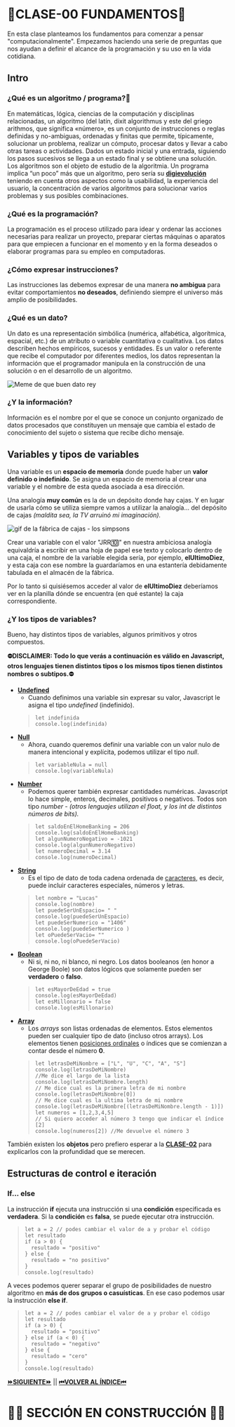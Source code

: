 
# 🧱CLASE-00 FUNDAMENTOS🧱
En esta clase planteamos los fundamentos para comenzar a pensar "computacionalmente". Empezamos haciendo una serie de preguntas que nos ayudan a definir el alcance de la programación y su uso en la vida cotidiana.

## Intro

### ¿Qué es un algoritmo / programa?🤖
En matemáticas, lógica, ciencias de la computación y disciplinas relacionadas, un algoritmo (del latín, dixit algorithmus y este del griego arithmos, que significa «número»,​ es un conjunto de instrucciones o reglas definidas y no-ambiguas, ordenadas y finitas que permite, típicamente, solucionar un problema, realizar un cómputo, procesar datos y llevar a cabo otras tareas o actividades.​ Dados un estado inicial y una entrada, siguiendo los pasos sucesivos se llega a un estado final y se obtiene una solución. Los algoritmos son el objeto de estudio de la algoritmia.
Un programa implica “un poco” más que un algoritmo, pero sería su [**digievolución**](https://www.youtube.com/watch?v=6oHYgG5DFSM) teniendo en cuenta otros aspectos como la usabilidad, la experiencia del usuario, la concentración de varios algoritmos para solucionar varios problemas y sus posibles combinaciones.

### ¿Qué es la programación?
La programación es el proceso utilizado para idear y ordenar las acciones necesarias para realizar un proyecto, preparar ciertas máquinas o aparatos para que empiecen a funcionar en el momento y en la forma deseados o elaborar programas para su empleo en computadoras.

### ¿Cómo expresar instrucciones?
Las instrucciones las debemos expresar de una manera **no ambigua** para evitar comportamientos **no deseados**, definiendo siempre el universo más amplio de posibilidades.

### ¿Qué es un dato?
Un dato es una representación simbólica (numérica, alfabética, algorítmica, espacial, etc.) de un atributo o variable cuantitativa o cualitativa. Los datos describen hechos empíricos, sucesos y entidades. Es un valor o referente que recibe el computador por diferentes medios, los datos representan la información que el programador manipula en la construcción de una solución o en el desarrollo de un algoritmo.

![Meme de que buen dato rey](https://cdn.memegenerator.es/imagenes/memes/full/31/78/31789354.jpg)

### ¿Y la información?
Información es el nombre por el que se conoce un conjunto organizado de datos procesados que constituyen un mensaje que cambia el estado de conocimiento del sujeto o sistema que recibe dicho mensaje.

## Variables y tipos de variables
Una variable es un **espacio de memoria** donde puede haber un **valor definido o indefinido**. Se asigna un espacio de memoria al crear una variable y el nombre de esta queda asociada a esa dirección. 

Una analogía **muy común** es la de un depósito donde hay cajas. Y en lugar de usarla cómo se utiliza siempre vamos a utilizar la analogía... del depósito de cajas *(maldita sea, la TV arruinó mi imaginación).*

![gif de la fábrica de cajas - los simpsons](https://media3.giphy.com/media/26tk1FQLNF3NKOAZW/giphy.gif?cid=ecf05e475wsfxndzsi8ks3ee93yrbf895sm3mpwynpr36ty0&rid=giphy.gif&ct=g)

Crear una variable con el valor "JRR🔟" en nuestra ambiciosa analogía equivaldría a escribir en una hoja de papel ese texto y colocarlo dentro de una caja, el nombre de la variable elegida sería, por ejemplo, **elUltimoDiez**, y esta caja con ese nombre la guardaríamos en una estantería debidamente tabulada en el almacén de la fábrica.

Por lo tanto si quisiésemos acceder al valor de **elUltimoDiez** deberíamos ver en la planilla dónde se encuentra (en qué estante) la caja correspondiente.

### ¿Y los tipos de variables?
Bueno, hay distintos tipos de variables, algunos primitivos y otros compuestos.

**⛔DISCLAIMER: Todo lo que verás a continuación es válido en Javascript, otros lenguajes tienen distintos tipos o los mismos tipos tienen distintos nombres o subtipos.⛔**

 - [**Undefined**](https://www.w3schools.com/js/js_datatypes.asp)
	 - Cuando definimos una variable sin expresar su valor, Javascript le asigna el tipo *undefined* (indefinido).
	>     let indefinida
	>     console.log(indefinida)
 - [**Null**](https://www.w3schools.com/js/js_datatypes.asp)
	 - Ahora, cuando queremos definir una variable con un valor nulo de manera intencional y explícita, podemos utilizar el tipo *null*.
 	>     let variableNula = null
	>     console.log(variableNula)
 - [**Number**](https://www.w3schools.com/js/js_numbers.asp)
	 - Podemos querer también expresar cantidades numéricas. Javascript lo hace simple, enteros, decimales, positivos o negativos. Todos son tipo *number* - *(otros lenguajes utilizan el float, y los int de distintos números de bits).*
 	>     let saldoEnElHomeBanking = 206
	>     console.log(saldoEnElHomeBanking)
 	>     let algunNumeroNegativo = -1021
	>     console.log(algunNumeroNegativo)
 	>     let numeroDecimal = 3.14
	>     console.log(numeroDecimal)
 - [**String**](https://www.w3schools.com/js/js_strings.asp)
	 - Es el tipo de dato de toda cadena ordenada de [caracteres](https://es.wikipedia.org/wiki/Car%C3%A1cter_%28tipo_de_dato%29), es decir, puede incluir caracteres especiales, números y letras.
 	>     let nombre = "Lucas"
	>     console.log(nombre)
 	>     let puedeSerUnEspacio= " "
	>     console.log(puedeSerUnEspacio)
 	>     let puedeSerNumerico = "1406"
	>     console.log(puedeSerNumerico )
 	>     let oPuedeSerVacio= ""
	>     console.log(oPuedeSerVacio)
 - [**Boolean**](https://www.w3schools.com/js/js_booleans.asp)
	 - Ni si, ni no, ni blanco, ni negro. Los datos booleanos (en honor a George Boole) son datos lógicos que solamente pueden ser **verdadero** o **falso**.
 	>     let esMayorDeEdad = true
	>     console.log(esMayorDeEdad)
 	>     let esMillonario = false
	>     console.log(esMillonario)
 - [**Array**](https://www.w3schools.com/js/js_arrays.asp)
	- Los *arrays* son listas ordenadas de elementos. Estos elementos pueden ser cualquier tipo de dato (incluso otros arrays). Los elementos tienen [posiciones ordinales](https://es.wikipedia.org/wiki/N%C3%BAmero_ordinal_%28matem%C3%A1ticas%29#:~:text=En%20matem%C3%A1ticas,%20un%20ordinal%20es,perteneciente%20a%20una%20sucesi%C3%B3n%20ordenada.&text=En%20este%20sentido,%20es%20aquel,apocopado%20%28%22primer%22%29.) o índices que se comienzan a contar desde el número **0**.
 	>     let letrasDeMiNombre = ["L", "U", "C", "A", "S"]
	>     console.log(letrasDeMiNombre)
	>     //Me dice el largo de la lista
	>     console.log(letrasDeMiNombre.length) 
	>     // Me dice cual es la primera letra de mi nombre
	>     console.log(letrasDeMiNombre[0]) 
	>     // Me dice cual es la ultima letra de mi nombre
	>     console.log(letrasDeMiNombre[(letrasDeMiNombre.length - 1)])  	
	>     let numeros = [1,2,3,4,5]
	>     // Si quiero acceder al número 3 tengo que indicar el índice [2]
	>     console.log(numeros[2]) //Me devuelve el número 3

También existen los **objetos** pero prefiero esperar a la [**CLASE-02**](https://github.com/lucasdellasala/curso-intensivo/blob/main/clases/clase-02.md) para explicarlos con la profundidad que se merecen.

## Estructuras de control e iteración

### If... else
La instrucción **if** ejecuta una instrucción si una **condición** especificada es **verdadera**. Si la **condición** es **falsa**, se puede ejecutar otra instrucción.

>     let a = 2 // podes cambiar el valor de a y probar el código
>     let resultado
>     if (a > 0) {
>       resultado = "positivo"
>     } else {
>       resultado = "no positivo"
>     }
>     console.log(resultado)

A veces podemos querer separar el grupo de posibilidades de nuestro algoritmo en **más de dos grupos o casuísticas**. En ese caso podemos usar la instrucción **else if**.
>     let a = 2 // podes cambiar el valor de a y probar el código
>     let resultado
>     if (a > 0) {
>       resultado = "positivo"
>     } else if (a < 0) {
>       resultado = "negativo"
>     } else {
>       resultado = "cero"
>     }
>     console.log(resultado)


[**⏩SIGUIENTE⏩**](https://github.com/lucasdellasala/curso-intensivo/blob/main/clases/clase-01.md) ||
[**⏮VOLVER AL ÍNDICE⏮**](https://github.com/lucasdellasala/curso-intensivo)

# 🚧🚧 SECCIÓN EN CONSTRUCCIÓN 🚧🚧